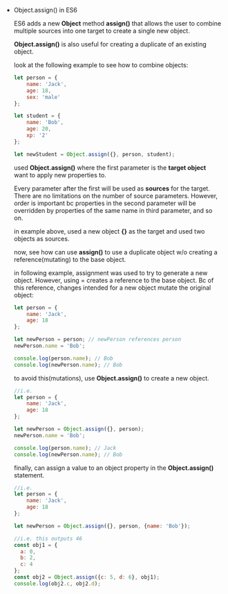 -   Object.assign() in ES6
    
    ES6 adds a new **Object** method **assign()** that allows the user to combine multiple sources into one target to create a single new object.
    
    **Object.assign()** is also useful for creating a duplicate of an existing object.
    
    look at the following example to see how to combine objects:
    
    ```jsx
    let person = {
    	name: 'Jack',
    	age: 18,
    	sex: 'male'
    };
    
    let student = {
    	name: 'Bob',
    	age: 20,
    	xp: '2'
    };
    
    let newStudent = Object.assign({}, person, student);
    ```
    
    used **Object.assign()** where the first parameter is the **target object** want to apply new properties to.
    
    Every parameter after the first will be used as **sources** for the target. There are no limitations on the number of source parameters. However, order is important bc properties in the second parameter will be overridden by properties of the same name in third parameter, and so on.
    
    in example above, used a new object **{}** as the target and used two objects as sources.
    
    now, see how can use **assign()** to use a duplicate object w/o creating a reference(mutating) to the base object.
    
    in following example, assignment was used to try to generate a new object. However, using = creates a reference to the base object. Bc of this reference, changes intended for a new object mutate the original object:
    
    ```jsx
    let person = {
    	name: 'Jack',
    	age: 18
    };
    
    let newPerson = person; // newPerson references person
    newPerson.name = 'Bob';
    
    console.log(person.name); // Bob
    console.log(newPerson.name); // Bob
    ```
    
    to avoid this(mutations), use **Object.assign()** to create a new object.
    
    ```jsx
    //i.e.
    let person = {
    	name: 'Jack',
    	age: 18
    };
    
    let newPerson = Object.assign({}, person);
    newPerson.name = 'Bob';
    
    console.log(person.name); // Jack
    console.log(newPerson.name); // Bob
    ```
    
    finally, can assign a value to an object property in the **Object.assign()** statement.
    
    ```jsx
    //i.e.
    let person = {
    	name: 'Jack',
    	age: 18
    };
    
    let newPerson = Object.assign({}, person, {name: 'Bob'});
    ```
    
    ```jsx
    //i.e. this outputs 46
    const obj1 = {
      a: 0,
      b: 2,
      c: 4
    };
    const obj2 = Object.assign({c: 5, d: 6}, obj1);
    console.log(obj2.c, obj2.d);
    ```